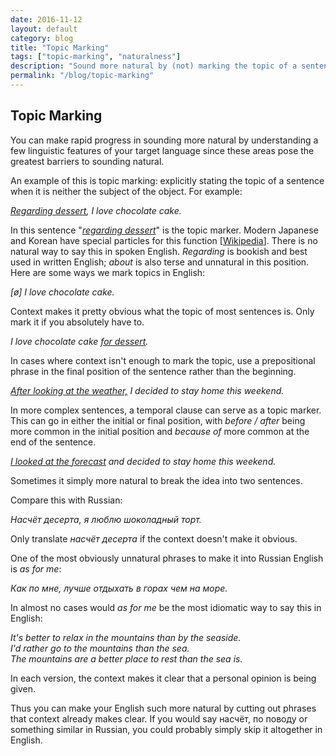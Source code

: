 ```yaml
---
date: 2016-11-12
layout: default
category: blog
title: "Topic Marking"
tags: ["topic-marking", "naturalness"]
description: "Sound more natural by (not) marking the topic of a sentence"
permalink: "/blog/topic-marking"
---
```

## Topic Marking 

You can make rapid progress in sounding more natural by understanding a few linguistic features of your target language since these areas pose the greatest barriers to sounding natural. 

An example of this is topic marking: explicitly stating the topic of a sentence when it is neither the subject of the object. For example: 

*<u>Regarding dessert</u>, I love chocolate cake.*

In this sentence "*<u>regarding dessert</u>*" is the topic marker. Modern Japanese and Korean have special particles for this function [<a href="https://en.wikipedia.org/wiki/Topic_marker" target="_blank">Wikipedia</a>]. There is no natural way to say this in spoken English. *Regarding* is bookish and best used in written English; *about* is also terse and unnatural in this position. Here are some ways we mark topics in English:

*[ø] I love chocolate cake.*

Context makes it pretty obvious what the topic of most sentences is. Only mark it if you absolutely have to. 

*I love chocolate cake <u>for dessert</u>.*

In cases where context isn't enough to mark the topic, use a prepositional phrase in the final position of the sentence rather than the beginning. 

*<u>After looking at the weather,</u> I decided to stay home this weekend.* 

In more complex sentences, a temporal clause can serve as a topic marker. This can go in either the initial or final position, with *before / after* being more common in the initial position and *because of* more common at the end of the sentence. 

*<u>I looked at the forecast</u> and decided to stay home this weekend.*

Sometimes it simply more natural to break the idea into two sentences.

Compare this with Russian: 

*Насчёт десерта, я люблю шоколадный торт.*

Only translate *насчёт десерта* if the context doesn't make it obvious. 

One of the most obviously unnatural phrases to make it into Russian English is *as for me*: 

*Как по мне, лучше отдыхать в горах чем на море.*

In almost no cases would *as for me* be the most idiomatic way to say this in English: 

*It's better to relax in the mountains than by the seaside.  
I'd rather go to the mountains than the sea.  
The mountains are a better place to rest than the sea is.*  

In each version, the context makes it clear that a personal opinion is being given. 

Thus you can make your English such more natural by cutting out phrases that context already makes clear. If you would say насчёт, по поводу or something similar in Russian, you could probably simply skip it altogether in English. 
